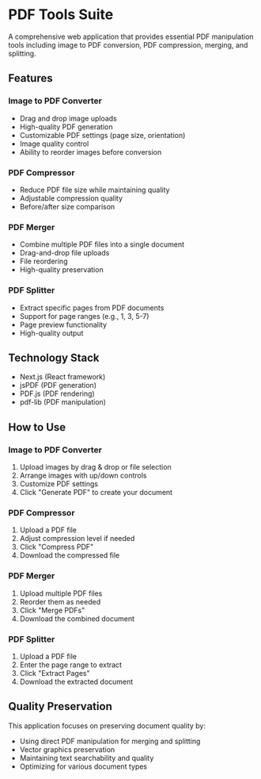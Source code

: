 # PDF Tools Suite

A comprehensive web application that provides essential PDF manipulation tools including image to PDF conversion, PDF compression, merging, and splitting.

## Features

### Image to PDF Converter
- Drag and drop image uploads
- High-quality PDF generation
- Customizable PDF settings (page size, orientation)
- Image quality control
- Ability to reorder images before conversion

### PDF Compressor
- Reduce PDF file size while maintaining quality
- Adjustable compression quality
- Before/after size comparison

### PDF Merger
- Combine multiple PDF files into a single document
- Drag-and-drop file uploads
- File reordering
- High-quality preservation

### PDF Splitter
- Extract specific pages from PDF documents
- Support for page ranges (e.g., 1, 3, 5-7)
- Page preview functionality
- High-quality output

## Technology Stack

- Next.js (React framework)
- jsPDF (PDF generation)
- PDF.js (PDF rendering)
- pdf-lib (PDF manipulation)

## How to Use

### Image to PDF Converter
1. Upload images by drag & drop or file selection
2. Arrange images with up/down controls
3. Customize PDF settings
4. Click "Generate PDF" to create your document

### PDF Compressor
1. Upload a PDF file
2. Adjust compression level if needed
3. Click "Compress PDF"
4. Download the compressed file

### PDF Merger
1. Upload multiple PDF files
2. Reorder them as needed
3. Click "Merge PDFs"
4. Download the combined document

### PDF Splitter
1. Upload a PDF file
2. Enter the page range to extract
3. Click "Extract Pages"
4. Download the extracted document

## Quality Preservation

This application focuses on preserving document quality by:
- Using direct PDF manipulation for merging and splitting
- Vector graphics preservation
- Maintaining text searchability and quality
- Optimizing for various document types
